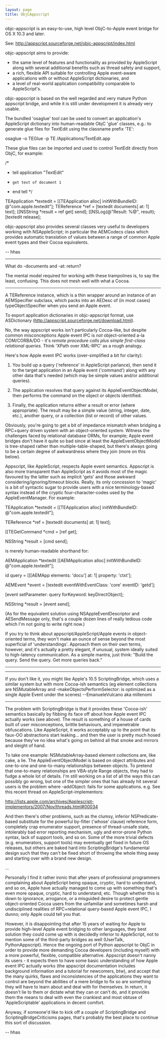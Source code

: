 ```yaml
---
layout: page
title: ObjCAppscript
---
```


objc-appscript is an easy-to-use, high level ObjC-to-Apple event bridge for OS X 10.3 and later. 

See: http://appscript.sourceforge.net/objc-appscript/index.html

objc-appscript aims to provide:


* the same level of features and functionality as provided by AppleScript along with several additional benefits such as thread safety and support,
* a rich, flexible API suitable for controlling Apple event-aware applications with or without AppleScript dictionaries, and
* a level of real-world application compatibility comparable to AppleScript's.


objc-appscript is based on the well regarded and very mature Python appscript bridge, and while it is still under development it is already very usable.

The bundled 'osaglue' tool can be used to convert an application's AppleScript dictionary into human-readable ObjC 'glue' classes, e.g.: to generate glue files for TextEdit using the classname prefix 'TE':

     
osaglue -o TEGlue -p TE /Applications/TextEdit.app
 

These glue files can be imported and used to control TextEdit directly from ObjC, for example:

     
/*
 * tell application "TextEdit"
 *     get text of document 1
 * end tell
 */

TEApplication *textedit = [[TEApplication alloc]  initWithBundleID: @"com.apple.textedit"];
TEReference *ref        = [textedit documents] at: 1] text];
[[NSString *result        = ref get] send];
[[NSLog(@"Result: %@", result);
[textedit release];


objc-appscript also provides several classes very useful to developers working with NSAppleScript; in particular the AEMCodecs class which provides automatic translation of values between a range of common Apple event types and their Cocoa equivalents.

-- hhas

----

What do -documents and -at: return?  

The mental model required for working with these trampolines is, to say the least, confusing.  This does not mesh well with what a Cocoa.

----
A TEReference instance, which is a thin wrapper around an instance of an AEMSpecifier subclass, which packs into an AEDesc of (in most cases) typeObjectSpecifier when you send an Apple event. 

To export application dictionaries in objc-appscript format, use ASDictionary (http://appscript.sourceforge.net/download.html).

No, the way appscript works isn't particularly Cocoa-like, but despite common misconceptions Apple event IPC is *not* object-oriented a-la COM/CORBA/DO - it's *remote procedure calls plus simple first-class relational queries*. Think 'XPath over XML-RPC' as a rough analogy.

Here's how Apple event IPC works (over-simplified a bit for clarity):

1. You build up a query ('reference' in AppleScript parlance), then send it to the target application in an Apple event ('command') along with any other data that's needed (which may be simple values and/or additional queries). 

2. The application resolves that query against its AppleEventObjectModel, then performs the command on the object or objects identified.

3. Finally, the application returns either a result or error (where appropriate). The result may be a simple value (string, integer, date, etc.), another query, or a collection (list or record) of other values.

Obviously, you're going to get a bit of impedance mismatch when bridging a RPC+query driven system with an object-oriented system. Witness the challenges faced by relational database ORMs, for example; Apple event bridges don't have it quite so bad since at least the AppleEventObjectModel is tree-shaped rather than multiple-table-shaped, but there's always going to be a certain degree of awkwardness where they join (more on this below).

Appscript, like AppleScript, respects Apple event semantics. Appscript is also more transparent than AppleScript as it avoids most of the magic favoured by the latter such as implicit 'gets' and those awkward considering/ignoring/timeout blocks. Really, its only concession to 'magic' is a bit of syntactic sugar to provide users with a nice terminology-based syntax instead of the cryptic four-character-codes used by the AppleEventManager. For example:

    
TEApplication *textedit = [[TEApplication alloc] initWithBundleID: @"com.apple.textedit"];

TEReference *ref = [textedit documents] at: 1] text];

[[TEGetCommand *cmd = [ref get];

NSString *result = [cmd send];


is merely human-readable shorthand for:

    
AEMApplication *textedit [[AEMApplication alloc] initWithBundleID: @"com.apple.textedit"];

id query = [[[AEMApp elements: 'docu'] at: 1] property: 'ctxt'];

AEMEvent *event = [textedit eventWithEventClass: 'core' eventID: 'getd'];

[event setParameter: query forKeyword: keyDirectObject];

NSString *result = [event send];


(As for the equivalent solution using NSAppleEventDescriptor and AESendMessage only, that's a couple dozen lines of really tedious code which I'm not going to write right now.)

If you try to think about appscript/AppleScript/Apple events in object-oriented terms, they won't make an ounce of sense beyond the most superficial of 'understandings'. Approach them on their own terms, however, and it's actually a pretty elegant, if unusual, system ideally suited to high-latency communication. As a simple mantra, just think: "Build the query. Send the query. Get more queries back."

----

----

If you don't like it, you might like Apple's 10.5 ScriptingBridge, which uses a similar system but with more Cocoa-ish semantics (eg element collections are NSMutableArray and -makeObjectsPerformSelector: is optimized as a single Apple Event under the scenes) --EmanueleVulcano aka millenomi

----

The problem with ScriptingBridge is that it provides these 'Cocoa-ish' semantics basically by fibbing its face off about how Apple event IPC actually works (see above). The result is something of a house of cards built of user misconceptions, brittle behaviours, and impenetrable obfuscations. Like AppleScript, it works acceptably up to the point that its faux-OO abstractions start leaking... and then the user is pretty much hosed because they've no idea what's going on behind all that smoke and mirrors and sleight of hand.

To take one example: NSMutableArray-based element collections are, like cake, a lie. The AppleEventObjectModel is based on object attributes and one-to-one and one-to-many relationships between objects. To pretend that one-to-many relationships are VBA-style Range objects, they had to fudge a whole lot of details. I'm still working on a list of all the ways this can possibly go wrong, but one of the simpler ones that has already hit several users is the problem where -addObject: fails for some applications. e.g. See this recent thread on AppleScript-implementors:

http://lists.apple.com/archives/Applescript-implementors/2007/Nov/threads.html#00034

And then there's other problems, such as the clumsy, inferior NSPredicate-based substitute for the powerful by-filter ('whose' clause) reference form, completely crap enumerator support, presence of thread-unsafe state, intolerably bad error reporting mechanism, ugly and error-prone Python syntax, lack of support tools, and so on. Some of the more trivial defects (e.g. enumerators, support tools) may eventually get fixed in future OS releases, but others are baked hard into ScriptingBridge's fundamental design such that they can't be fixed short of throwing the whole thing away and starting over with a brand new design.

...

Personally I find it rather ironic that after years of professional programmers complaining about AppleScript being opaque, cryptic, hard to understand, and so on, Apple have actually managed to come up with something that's even more opaque, cryptic, hard to understand, etc. Though whether this is down to ignorance, arrogance, or a misguided desire to protect gentle object-oriented Cocoa users from the unfamiliar and sometimes harsh and undisciplined realities of RPC+relational query-based Apple event IPC, I dunno; only Apple could tell you that.

However, it is disappointing that after 15 years of waiting for Apple to provide high-level Apple event bridging to other languages, they best solution they could come up with is decidedly inferior to AppleScript, not to mention some of the third-party bridges as well (UserTalk, PythonAppscript). Hence the ongoing port of Python appscript to ObjC in order to provide more demanding Cocoa developers (including myself) with a more powerful, flexible, compatible alternative. Appscript doesn't nanny its users - it expects them to have some basic understanding of how Apple event IPC actually works (the appscript documentation includes background information and a tutorial for newcomers, btw), and accept that the many quirks, flaws and inconsistencies of the applications they want to control are beyond the abilities of a mere bridge to fix so are something they will have to learn about and deal with for themselves. In return, it doesn't lie to them or dictate what they can or can't do, and it provides them the means to deal with even the crankiest and most obtuse of 'AppleScriptable' applications in decent comfort.

Anyway, if someone'd like to kick off a couple of ScriptingBridge and ScriptingBridgeCriticisms pages, that's probably the best place to continue this sort of discussion.

-- hhas

